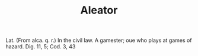 ---
title: Aleator
permalink: "/definitions/aleator.html"
body: Lat. (From alca. q. r.) In the civil law. A gamester; oue who plays at games
  of hazard. Dig. 11, 5; Cod. 3, 43
published_at: '2018-07-07'
layout: post
---
